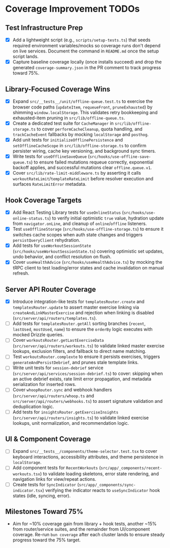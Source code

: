 # Coverage Improvement TODOs

## Test Infrastructure Prep

- [x] Add a lightweight script (e.g., `scripts/setup-tests.ts`) that seeds required environment variables/mocks so coverage runs don't depend on live services. Document the command in `README.md` once the setup script lands.
- [x] Capture baseline coverage locally (once installs succeed) and drop the generated `coverage-summary.json` in the PR comment to track progress toward 75%.

## Library-Focused Coverage Wins

- [x] Expand `src/__tests__/unit/offline-queue.test.ts` to exercise the browser code paths (`updateItem`, `requeueFront`, `pruneExhausted`) by shimming `window.localStorage`. This validates retry bookkeeping and exhausted-item pruning in `src/lib/offline-queue.ts`.
- [x] Create a dedicated test suite for `CacheManager` in `src/lib/offline-storage.ts` to cover `performCacheCleanup`, quota handling, and `trackCacheEvent` fallbacks by mocking `localStorage` and `posthog`.
- [x] Add unit tests for `initializeOfflinePersistence` and `setOfflineCacheScope` in `src/lib/offline-storage.ts` to confirm persister wiring, cache key versioning, and background sync timers.
- [x] Write tests for `useOfflineSaveQueue` (`src/hooks/use-offline-save-queue.ts`) to ensure failed mutations requeue correctly, exponential backoff applies, and successful mutations clear `offline.queue.v1`.
- [x] Cover `src/lib/rate-limit-middleware.ts` by asserting it calls `workoutRateLimit`/`templateRateLimit` before resolver execution and surfaces `RateLimitError` metadata.

## Hook Coverage Targets

- [x] Add React Testing Library tests for `useOnlineStatus` (`src/hooks/use-online-status.ts`) to verify initial optimistic `true` value, hydration update from `navigator.onLine`, and cleanup of `online`/`offline` listeners.
- [x] Test `useOfflineStorage` (`src/hooks/use-offline-storage.ts`) to ensure it switches cache scopes when auth state changes and triggers `persistQueryClient` rehydration.
- [x] Add tests for `useWorkoutSessionState` (`src/hooks/useWorkoutSessionState.ts`) covering optimistic set updates, undo behavior, and conflict resolution on flush.
- [x] Cover `useHealthAdvice` (`src/hooks/useHealthAdvice.ts`) by mocking the tRPC client to test loading/error states and cache invalidation on manual refresh.

## Server API Router Coverage

- [x] Introduce integration-like tests for `templatesRouter.create` and `templatesRouter.update` to assert master exercise linking via `createAndLinkMasterExercise` and rejection when linking is disabled (`src/server/api/routers/templates.ts`).
- [ ] Add tests for `templatesRouter.getAll` sorting branches (`recent`, `lastUsed`, `mostUsed`, `name`) to ensure the `orderBy` logic executes with mocked Drizzle queries.
- [ ] Cover `workoutsRouter.getLastExerciseData` (`src/server/api/routers/workouts.ts`) to validate linked master exercise lookups, exclusion filters, and fallback to direct name matching.
- [ ] Test `workoutsRouter.complexte` to ensure it persists exercises, triggers `generateAndPersistDebrief`, and prunes stale template links.
- [ ] Write unit tests for `session-debrief` service (`src/server/api/services/session-debrief.ts`) to cover: skipping when an active debrief exists, rate limit error propagation, and metadata serialization for inserted rows.
- [ ] Cover `whoopRouter.sync` and webhook handlers (`src/server/api/routers/whoop.ts` and `src/server/api/routers/webhooks.ts`) to assert signature validation and deduplication logic.
- [ ] Add tests for `insightsRouter.getExerciseInsights` (`src/server/api/routers/insights.ts`) to validate linked exercise lookups, unit normalization, and recommendation logic.

## UI & Component Coverage

- [ ] Expand `src/__tests__/components/theme-selector.test.tsx` to cover keyboard interactions, accessibility attributes, and theme persistence in `localStorage`.
- [ ] Add component tests for `RecentWorkouts` (`src/app/_components/recent-workouts.tsx`) to validate loading skeletons, error state rendering, and navigation links for view/repeat actions.
- [ ] Create tests for `SyncIndicator` (`src/app/_components/sync-indicator.tsx`) verifying the indicator reacts to `useSyncIndicator` hook states (idle, syncing, error).

## Milestones Toward 75%

- Aim for ~10% coverage gain from library + hook tests, another ~15% from router/service suites, and the remainder from UI/component coverage. Re-run `bun coverage` after each cluster lands to ensure steady progress toward the 75% target.
